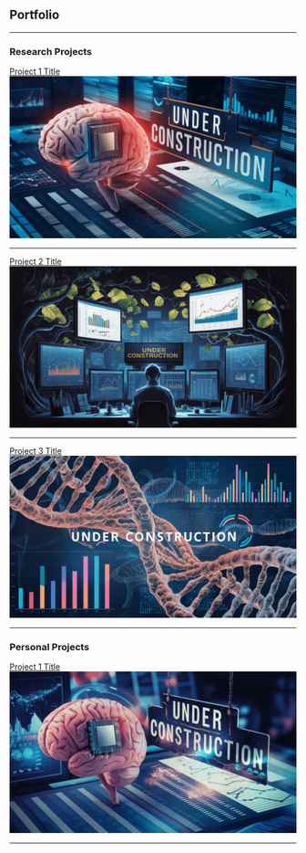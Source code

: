 ## Portfolio

---

### Research Projects

[Project 1 Title](/sample_page)
<img src="images\underconstruction4.png?raw=true"/>

---
[Project 2 Title](/pdf/sample_presentation.pdf)
<img src="images\underconstruction1.png?raw=true"/>

---
[Project 3 Title](http://example.com/)
<img src="images\underconstruction2.png?raw=true"/>

---

### Personal Projects

[Project 1 Title](/sample_page)
<img src="images\underconstruction3.png?raw=true"/>

---





